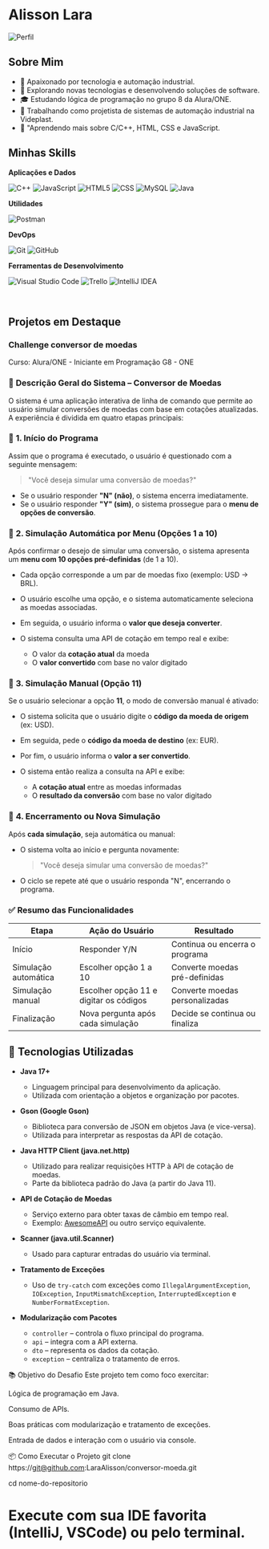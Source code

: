 # Alisson Lara

![Perfil](https://avatars.githubusercontent.com/u/149639259?v=4&size=64) <!-- Adicione uma imagem sua ou do projeto -->

## Sobre Mim

- 🤖 Apaixonado por tecnologia e automação industrial.
- 🤔 Explorando novas tecnologias e desenvolvendo soluções de software.
- 🎓 Estudando lógica de programação no grupo 8 da Alura/ONE.
- 💼 Trabalhando como projetista de sistemas de automação industrial na Videplast.
- 🌱 "Aprendendo mais sobre C/C++, HTML, CSS e JavaScript.

## Minhas Skills

**Aplicações e Dados**

![C++](https://img.shields.io/badge/C++-00599C?style=flat-square&logo=cplusplus)
![JavaScript](https://img.shields.io/badge/-JavaScript-333333?style=flat&logo=javascript)
![HTML5](https://img.shields.io/badge/-HTML5-333333?style=flat&logo=HTML5)
![CSS](https://img.shields.io/badge/-CSS-333333?style=flat&logo=CSS3&logoColor=1572B6)
![MySQL](https://img.shields.io/badge/-MySQL-333333?style=flat&logo=mysql)
![Java](https://img.shields.io/badge/-Java-333333?style=flat&logo=java&logoColor=white)


**Utilidades**

![Postman](https://img.shields.io/badge/-Postman-333333?style=flat&logo=postman)

**DevOps**

![Git](https://img.shields.io/badge/-Git-333333?style=flat&logo=git)
![GitHub](https://img.shields.io/badge/-GitHub-333333?style=flat&logo=github)

**Ferramentas de Desenvolvimento**

![Visual Studio Code](https://img.shields.io/badge/-Visual_Studio_Code-333333?style=flat&logo=visual-studio-code&logoColor=007ACC)
![Trello](https://img.shields.io/badge/-Trello-333333?style=flat&logo=trello&logoColor=007ACC)
![IntelliJ IDEA](https://img.shields.io/badge/-IntelliJ_IDEA-333333?style=flat&logo=intellij-idea&logoColor=white)


<br/>

## Projetos em Destaque

### Challenge conversor de moedas

Curso: Alura/ONE - Iniciante em Programação G8 - ONE


### 🧾 **Descrição Geral do Sistema – Conversor de Moedas**

O sistema é uma aplicação interativa de linha de comando que permite ao usuário simular conversões de moedas com base em cotações atualizadas. A experiência é dividida em quatro etapas principais:



### 🔹 **1. Início do Programa**

Assim que o programa é executado, o usuário é questionado com a seguinte mensagem:

> "Você deseja simular uma conversão de moedas?"

* Se o usuário responder **"N" (não)**, o sistema encerra imediatamente.
* Se o usuário responder **"Y" (sim)**, o sistema prossegue para o **menu de opções de conversão**.



### 🔹 **2. Simulação Automática por Menu (Opções 1 a 10)**

Após confirmar o desejo de simular uma conversão, o sistema apresenta um **menu com 10 opções pré-definidas** (de 1 a 10).

* Cada opção corresponde a um par de moedas fixo (exemplo: USD → BRL).
* O usuário escolhe uma opção, e o sistema automaticamente seleciona as moedas associadas.
* Em seguida, o usuário informa o **valor que deseja converter**.
* O sistema consulta uma API de cotação em tempo real e exibe:

  * O valor da **cotação atual** da moeda
  * O **valor convertido** com base no valor digitado



### 🔹 **3. Simulação Manual (Opção 11)**

Se o usuário selecionar a opção **11**, o modo de conversão manual é ativado:

* O sistema solicita que o usuário digite o **código da moeda de origem** (ex: USD).
* Em seguida, pede o **código da moeda de destino** (ex: EUR).
* Por fim, o usuário informa o **valor a ser convertido**.
* O sistema então realiza a consulta na API e exibe:

  * A **cotação atual** entre as moedas informadas
  * O **resultado da conversão** com base no valor digitado


### 🔹 **4. Encerramento ou Nova Simulação**

Após **cada simulação**, seja automática ou manual:

* O sistema volta ao início e pergunta novamente:

  > "Você deseja simular uma conversão de moedas?"

* O ciclo se repete até que o usuário responda "N", encerrando o programa.



### ✅ **Resumo das Funcionalidades**

| Etapa                | Ação do Usuário                        | Resultado                      |
| -------------------- | -------------------------------------- | ------------------------------ |
| Início               | Responder Y/N                          | Continua ou encerra o programa |
| Simulação automática | Escolher opção 1 a 10                  | Converte moedas pré-definidas  |
| Simulação manual     | Escolher opção 11 e digitar os códigos | Converte moedas personalizadas |
| Finalização          | Nova pergunta após cada simulação      | Decide se continua ou finaliza |




## 🚀 Tecnologias Utilizadas

* **Java 17+**

  * Linguagem principal para desenvolvimento da aplicação.
  * Utilizada com orientação a objetos e organização por pacotes.

* **Gson (Google Gson)**

  * Biblioteca para conversão de JSON em objetos Java (e vice-versa).
  * Utilizada para interpretar as respostas da API de cotação.

* **Java HTTP Client (java.net.http)**

  * Utilizado para realizar requisições HTTP à API de cotação de moedas.
  * Parte da biblioteca padrão do Java (a partir do Java 11).

* **API de Cotação de Moedas**

  * Serviço externo para obter taxas de câmbio em tempo real.
  * Exemplo: [AwesomeAPI](https://docs.awesomeapi.com.br/api-de-moedas) ou outro serviço equivalente.

* **Scanner (java.util.Scanner)**

  * Usado para capturar entradas do usuário via terminal.

* **Tratamento de Exceções**

  * Uso de `try-catch` com exceções como `IllegalArgumentException`, `IOException`, `InputMismatchException`, `InterruptedException` e `NumberFormatException`.

* **Modularização com Pacotes**

  * `controller` – controla o fluxo principal do programa.
  * `api` – integra com a API externa.
  * `dto` – representa os dados da cotação.
  * `exception` – centraliza o tratamento de erros.


📚 Objetivo do Desafio
Este projeto tem como foco exercitar:

Lógica de programação em Java.

Consumo de APIs.

Boas práticas com modularização e tratamento de exceções.

Entrada de dados e interação com o usuário via console.


📦 Como Executar o Projeto
git clone https://git@github.com:LaraAlisson/conversor-moeda.git

cd nome-do-repositorio
# Execute com sua IDE favorita (IntelliJ, VSCode) ou pelo terminal.

